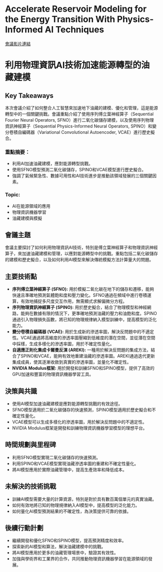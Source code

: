 # Accelerate Reservoir Modeling for the Energy Transition With Physics-Informed AI Techniques
[會議影片連結](https://www.nvidia.com/gtc/session-catalog/?search=Accelerate%20Reservoir%20Modeling%20for%20the%20Energy%20Transition%20With%20Physics-Informed%20AI%20Techniques&tab.catalogallsessionstab=16566177511100015Kus#/session/1727972390985001ToVq)
# 利用物理資訊AI技術加速能源轉型的油藏建模

## Key Takeaways
本次會議介紹了如何整合人工智慧來加速地下油藏的建模、優化和管理，這是能源轉型中的一個關鍵挑戰。會議重點介紹了使用序列傅立葉神經算子（Sequential Fourier Neural Operators, SFNO）進行二氧化碳儲存建模，以及使用序列物理資訊神經算子（Sequential Physics-Informed Neural Operators, SPINO）和變分卷積自編碼器（Variational Convolutional Autoencoder, VCAE）進行歷史擬合。
### 重點摘要：
*   利用AI加速油藏建模，應對能源轉型挑戰。
*   使用SFNO模型預測二氧化碳儲存，SPINO和VCAE模型進行歷史擬合。
*   強調了氣候緊急性、數據可用性和AI技術進步是推動該領域發展的三個關鍵因素。
### Topic:
*   AI在能源領域的應用
*   物理資訊機器學習
*   油藏建模與模擬

## 會議主題
會議主要探討了如何利用物理資訊AI技術，特別是傅立葉神經算子和物理資訊神經算子，來加速油藏建模和管理，以應對能源轉型中的挑戰。重點包括二氧化碳儲存的建模和歷史擬合，以及如何利用AI模型來解決傳統模擬方法計算量大的問題。

## 主要技術點
*   **序列傅立葉神經算子 (SFNO):** 用於模擬二氧化碳在地下的儲存和遷移，能夠快速且準確地預測氣體飽和度和壓力變化。SFNO通過在頻域中進行卷積運算，有效地捕捉多尺度交互作用，無需顯式求解偏微分方程。
*   **序列物理資訊神經算子 (SPINO):** 用於歷史擬合，結合了物理模型和神經網路，能夠在數據有限的情況下，更準確地預測油藏的壓力和油飽和度。SPINO通過引入物理損失函數，將已知的物理規律納入模型訓練中，提高模型的泛化能力。
*   **變分卷積自編碼器 (VCAE):** 用於生成新的滲透率圖，解決反問題中的不適定性。VCAE通過將高維度的滲透率圖壓縮到低維度的潛在空間，並從潛在空間中採樣，生成多樣化的滲透率圖，用於不確定性量化。
*   **自適應正則化集成卡爾曼反演 (AREKI):** 一種用於解決反問題的集成方法，結合了SPINO和VCAE，能夠有效地重建油藏的滲透率圖。AREKI通過迭代更新集成成員，使其逐漸收斂到真實的滲透率圖，並量化不確定性。
*   **NVIDIA Modulus框架:** 用於開發和訓練SFNO和SPINO模型，提供了高效的GPU加速和豐富的物理資訊機器學習工具。

## 決策與共識
*   使用AI模型加速油藏建模是應對能源轉型挑戰的有效途徑。
*   SFNO模型適用於二氧化碳儲存的快速預測，SPINO模型適用於歷史擬合和不確定性量化。
*   VCAE模型可以生成多樣化的滲透率圖，用於解決反問題中的不適定性。
*   NVIDIA Modulus框架是開發和訓練物理資訊機器學習模型的理想平台。

## 時間規劃與里程碑
*   利用SFNO模型實現二氧化碳儲存的快速預測。
*   利用SPINO和VCAE模型實現油藏滲透率圖的重建和不確定性量化。
*   將AI模型應用於實際油藏管理中，提高生產效率和降低成本。

## 未解決的技術挑戰
*   訓練AI模型需要大量的計算資源，特別是對於具有數百萬個單元的真實油藏。
*   如何有效地將已知的物理規律納入AI模型中，提高模型的泛化能力。
*   如何量化AI模型預測結果的不確定性，為決策提供可靠的依據。

## 後續行動計劃
*   繼續開發和優化SFNO和SPINO模型，提高預測精度和效率。
*   探索新的AI模型和算法，解決油藏建模中的挑戰。
*   將AI模型應用於更多的油藏管理場景中，驗證其有效性。
*   加強與學術界和工業界的合作，共同推動物理資訊機器學習在能源領域的發展。
